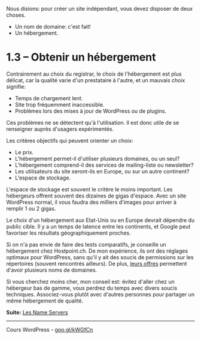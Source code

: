 
Nous disions: pour créer un site indépendant, vous devez disposer de deux choses.

- Un nom de domaine: c'est fait!
- Un hébergement.

# 1.3 – Obtenir un hébergement

Contrairement au choix du registrar, le choix de l'hébergement est plus délicat, car la qualité varie d'un prestataire à l'autre, et un mauvais choix signifie:

- Temps de chargement lent.
- Site trop fréquemment inaccessible.
- Problèmes lors des mises à jour de WordPress ou de plugins. 

Ces problèmes ne se détectent qu'à l'utilisation. Il est donc utile de se renseigner auprès d'usagers expérimentés.

Les critères objectifs qui peuvent orienter un choix:

- Le prix.
- L'hébergement permet-il d'utiliser plusieurs domaines, ou un seul?
- L'hébergement comprend-il des services de mailing-liste ou newsletter?
- Les utilisateurs du site seront-ils en Europe, ou sur un autre continent?
- L'espace de stockage.

L'espace de stockage est souvent le critère le moins important. Les hébergeurs offrent souvent des dizaines de gigas d'espace. Avec un site WordPress normal, il vous faudra des milliers d'images pour arriver à remplir 1 ou 2 gigas.

Le choix d'un hébergement aux Etat-Unis ou en Europe devrait dépendre du public cible. Il y a un temps de latence entre les continents, et Google peut favoriser les résultats géographiquement proches.

Si on n'a pas envie de faire des tests comparatifs, je conseille un hébergement chez Hostpoint.ch. De mon expérience, ils ont des réglages optimaux pour WordPress, sans qu'il y ait des soucis de permissions sur les répertoires (souvent rencontrés ailleurs). De plus, [leurs offres](https://www.hostpoint.ch/fr/herbergement-web/herbergement-apercu.html) permettent d'avoir plusieurs noms de domaines.

Si vous cherchez moins cher, mon conseil est: évitez d'aller chez un hébergeur bas de gamme, vous perdrez du temps avec divers soucis techniques. Associez-vous plutôt avec d'autres personnes pour partager un même hébergement de qualité.

**Suite:** [Les Name Servers](04-NameServers.md)

******

Cours WordPress - [goo.gl/kWGfCn](https://github.com/ms-studio/cours-WP-fr/)